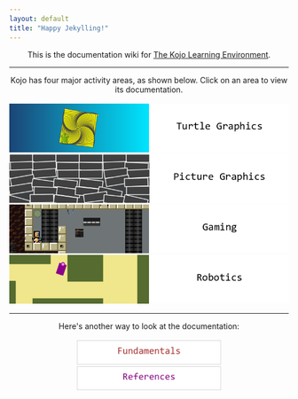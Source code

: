 ```yaml
---
layout: default
title: "Happy Jekylling!"
---
```

<div style="text-align:center">
    This is the documentation wiki for <a href="http://www.kogics.net/kojo">The Kojo Learning Environment</a>.<br/> 
    <hr/>
    Kojo has four major activity areas, as shown below. Click on an area to view its documentation. <br/><br/>
    <a href="turtle-index.html"><img src="turtle-graphics.png" width="600"/></a>
    <a href="picture-index.html"><img src="picture-graphics.png" width="600"/></a>
    <a href="gaming-index.html"><img src="gaming.png" width="600"/></a>
    <a href="robotics-index.html"><img src="robotics.png" width="600"/></a>
</div>
<hr/>
<div style="text-align:center">
    Here's another way to look at the documentation: <br/><br/>
    <a href="fundamentals-index.html"><img src="fundamentals.png" width="260"/></a> <br/>
    <a href="references-index.html"><img src="references.png" width="260"/></a> <br/>
</div>
